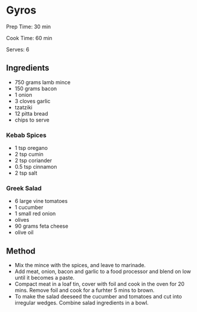 # Gyros

Prep Time: 30 min

Cook Time: 60 min

Serves: 6
## Ingredients
* 750 grams lamb mince
* 150 grams bacon
* 1 onion
* 3 cloves garlic
* tzatziki
* 12 pitta bread
* chips to serve

### Kebab Spices
* 1 tsp oregano
* 2 tsp cumin
* 2 tsp coriander
* 0.5 tsp cinnamon
* 2 tsp salt

### Greek Salad
* 6 large vine tomatoes
* 1 cucumber
* 1 small red onion
* olives
* 90 grams feta cheese
* olive oil


## Method
* Mix the mince with the spices, and leave to marinade.
* Add meat, onion, bacon and garlic to a food processor and blend on low until it becomes a paste.
* Compact meat in a loaf tin, cover with foil and cook in the oven for 20 mins. Remove foil and cook for a furhter 5 mins to brown.
* To make the salad deeseed the cucumber and tomatoes and cut into irregular wedges. Combine salad ingredients in a bowl.

